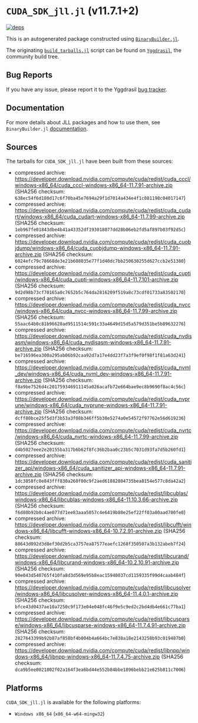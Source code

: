 # `CUDA_SDK_jll.jl` (v11.7.1+2)

[![deps](https://juliahub.com/docs/CUDA_SDK_jll/deps.svg)](https://juliahub.com/ui/Packages/CUDA_SDK_jll/2kWOi?page=2)

This is an autogenerated package constructed using [`BinaryBuilder.jl`](https://github.com/JuliaPackaging/BinaryBuilder.jl).

The originating [`build_tarballs.jl`](https://github.com/JuliaPackaging/Yggdrasil/blob/3de8a79782c70a00e35cf152bf5aa9ee7e20a6bb/C/CUDA/CUDA_SDK@11.7/build_tarballs.jl) script can be found on [`Yggdrasil`](https://github.com/JuliaPackaging/Yggdrasil/), the community build tree.

## Bug Reports

If you have any issue, please report it to the Yggdrasil [bug tracker](https://github.com/JuliaPackaging/Yggdrasil/issues).

## Documentation

For more details about JLL packages and how to use them, see `BinaryBuilder.jl` [documentation](https://docs.binarybuilder.org/stable/jll/).

## Sources

The tarballs for `CUDA_SDK_jll.jl` have been built from these sources:

* compressed archive: https://developer.download.nvidia.com/compute/cuda/redist/cuda_cccl/windows-x86_64/cuda_cccl-windows-x86_64-11.7.91-archive.zip (SHA256 checksum: `638ec54f6d180d17c6f70ba45e7694a29f1d7014a434e4f1c081198c04017147`)
* compressed archive: https://developer.download.nvidia.com/compute/cuda/redist/cuda_cudart/windows-x86_64/cuda_cudart-windows-x86_64-11.7.99-archive.zip (SHA256 checksum: `1eb967fe01843dbe4b41a43352df193018077dd28b06eb2fd5af897b03f92d5c`)
* compressed archive: https://developer.download.nvidia.com/compute/cuda/redist/cuda_cuobjdump/windows-x86_64/cuda_cuobjdump-windows-x86_64-11.7.91-archive.zip (SHA256 checksum: `6024efc79c78668de3e21b608035e77f1d40dc7bb250630255d627ccb2e51380`)
* compressed archive: https://developer.download.nvidia.com/compute/cuda/redist/cuda_cupti/windows-x86_64/cuda_cupti-windows-x86_64-11.7.101-archive.zip (SHA256 checksum: `9d2d98b73cf70165a0c7652b5c764da2816209f519a8c73cdf01733a83502170`)
* compressed archive: https://developer.download.nvidia.com/compute/cuda/redist/cuda_nvcc/windows-x86_64/cuda_nvcc-windows-x86_64-11.7.99-archive.zip (SHA256 checksum: `55aac64b0c81b96628ad9511514c591c33a4649d15d5a579d351be5b89632276`)
* compressed archive: https://developer.download.nvidia.com/compute/cuda/redist/cuda_nvdisasm/windows-x86_64/cuda_nvdisasm-windows-x86_64-11.7.91-archive.zip (SHA256 checksum: `be716596ea300a295ab06b92caa92d7a17e4dd23f7a3f9ef0f98f1f81a63d241`)
* compressed archive: https://developer.download.nvidia.com/compute/cuda/redist/cuda_nvml_dev/windows-x86_64/cuda_nvml_dev-windows-x86_64-11.7.91-archive.zip (SHA256 checksum: `f8a9be7526d4c201759346911145a026acafb72e664bae9ec8b9690f8ac4c56c`)
* compressed archive: https://developer.download.nvidia.com/compute/cuda/redist/cuda_nvprune/windows-x86_64/cuda_nvprune-windows-x86_64-11.7.91-archive.zip (SHA256 checksum: `dcff80bce25f5d3f3b53a3f08b346ff5b38e5274a0e54572f97762e56d619236`)
* compressed archive: https://developer.download.nvidia.com/compute/cuda/redist/cuda_nvrtc/windows-x86_64/cuda_nvrtc-windows-x86_64-11.7.99-archive.zip (SHA256 checksum: `d4b5027eee2e20155ba317b6b62f8fc36b2baa0c23b5c7031d93fa7d5b260fd1`)
* compressed archive: https://developer.download.nvidia.com/compute/cuda/redist/cuda_sanitizer_api/windows-x86_64/cuda_sanitizer_api-windows-x86_64-11.7.91-archive.zip (SHA256 checksum: `1dc3858fc0e843fff830a260f00c9f2aed61882804735bea8154e577c8da42a2`)
* compressed archive: https://developer.download.nvidia.com/compute/cuda/redist/libcublas/windows-x86_64/libcublas-windows-x86_64-11.10.3.66-archive.zip (SHA256 checksum: `f6d80b92b0c4ae077d71ee83aaa5057c4e6419b80e25ef22ff03a80aad700fe0`)
* compressed archive: https://developer.download.nvidia.com/compute/cuda/redist/libcufft/windows-x86_64/libcufft-windows-x86_64-10.7.2.91-archive.zip (SHA256 checksum: `88643d092d3d8ef30d2b5ca3757ea87577eaefc1268f350507a3b132abeb7f24`)
* compressed archive: https://developer.download.nvidia.com/compute/cuda/redist/libcurand/windows-x86_64/libcurand-windows-x86_64-10.2.10.91-archive.zip (SHA256 checksum: `90e043d540765f410fa8d3d569e95b8eac15940037cd1159335f99d4caab484f`)
* compressed archive: https://developer.download.nvidia.com/compute/cuda/redist/libcusolver/windows-x86_64/libcusolver-windows-x86_64-11.4.0.1-archive.zip (SHA256 checksum: `bfce43d0437ae10a7250c9f173e04e048fc46f9e5c9ed2c2bd4db4e661c77ba1`)
* compressed archive: https://developer.download.nvidia.com/compute/cuda/redist/libcusparse/windows-x86_64/libcusparse-windows-x86_64-11.7.4.91-archive.zip (SHA256 checksum: `2827643399b92b87af858bf4b004b4a664bc7e838a18e2143258b93c019487b0`)
* compressed archive: https://developer.download.nvidia.com/compute/cuda/redist/libnpp/windows-x86_64/libnpp-windows-x86_64-11.7.4.75-archive.zip (SHA256 checksum: `dca9b5ee0021802f02a164f3ea6bd44e552b84bbe1896bebb21e625b811c7006`)

## Platforms

`CUDA_SDK_jll.jl` is available for the following platforms:

* `Windows x86_64` (`x86_64-w64-mingw32`)
